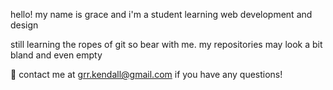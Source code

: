 hello! my name is grace and i'm a student learning web development and design

still learning the ropes of git so bear with me. my repositories may look a bit bland and even empty

🌠 contact me at grr.kendall@gmail.com if you have any questions!

<!---
graaken/graaken is a ✨ special ✨ repository because its `README.md` (this file) appears on your GitHub profile.
You can click the Preview link to take a look at your changes.
--->
